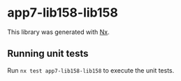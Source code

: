 # app7-lib158-lib158

This library was generated with [Nx](https://nx.dev).

## Running unit tests

Run `nx test app7-lib158-lib158` to execute the unit tests.
